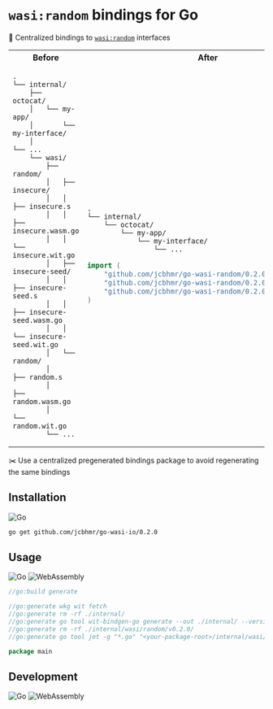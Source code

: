 # `wasi:random` bindings for Go

🔢 Centralized bindings to [`wasi:random`](https://github.com/WebAssembly/wasi-random) interfaces

<table align=center>
<tr>
<th>Before
<th>After
<tr>
<td>

```
.
└── internal/
    ├── octocat/
    │   └── my-app/
    │       └── my-interface/
    │           └── ...
    └── wasi/
        ├── random/
        │   ├── insecure/
        │   │   ├── insecure.s
        │   │   ├── insecure.wasm.go
        │   │   └── insecure.wit.go
        │   ├── insecure-seed/
        │   │   ├── insecure-seed.s
        │   │   ├── insecure-seed.wasm.go
        │   │   └── insecure-seed.wit.go
        │   └── random/
        │       ├── random.s
        │       ├── random.wasm.go
        │       └── random.wit.go
        └── ...
```

<td>

```
.
└── internal/
    └── octocat/
        └── my-app/
            └── my-interface/
                └── ...
```

```go
import (
    "github.com/jcbhmr/go-wasi-random/0.2.0/insecure"
    "github.com/jcbhmr/go-wasi-random/0.2.0/insecure-seed"
    "github.com/jcbhmr/go-wasi-random/0.2.0/random"
)
```

</table>

✂️ Use a centralized pregenerated bindings package to avoid regenerating the same bindings

## Installation

![Go](https://img.shields.io/badge/Go-00ADD8?style=for-the-badge&logo=Go&logoColor=FFFFFF)

```sh
go get github.com/jcbhmr/go-wasi-io/0.2.0
```

## Usage

![Go](https://img.shields.io/badge/Go-00ADD8?style=for-the-badge&logo=Go&logoColor=FFFFFF)
![WebAssembly](https://img.shields.io/badge/WebAssembly-654FF0?style=for-the-badge&logo=WebAssembly&logoColor=FFFFFF)

```go
//go:build generate

//go:generate wkg wit fetch
//go:generate rm -rf ./internal/
//go:generate go tool wit-bindgen-go generate --out ./internal/ --versioned ./wit/
//go:generate rm -rf ./internal/wasi/random/v0.2.0/
//go:generate go tool jet -g "*.go" "<your-package-root>/internal/wasi/random/v0\\.2\\.0/" "github.com/jcbhmr/go-wasi-random/0.2.0/" ./internal/

package main
```

## Development

![Go](https://img.shields.io/badge/Go-00ADD8?style=for-the-badge&logo=Go&logoColor=FFFFFF)
![WebAssembly](https://img.shields.io/badge/WebAssembly-654FF0?style=for-the-badge&logo=WebAssembly&logoColor=FFFFFF)
